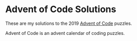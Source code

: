 # Advent of Code Solutions

These are my solutions to the 2019 [Advent of Code](https://https://adventofcode.co) puzzles.

Advent of Code is an advent calendar of coding puzzles.
